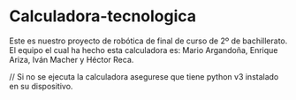 # Calculadora-tecnologica
Este es nuestro proyecto de robótica de final de curso de 2º de bachillerato. El equipo el cual ha hecho esta calculadora es: Mario Argandoña, Enrique Ariza, Iván Macher y Héctor Reca.

// Si no se ejecuta la calculadora asegurese que tiene python v3 instalado en su dispositivo.
